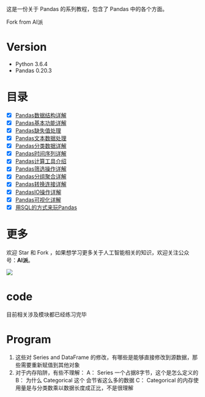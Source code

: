 这是一份关于 Pandas 的系列教程，包含了 Pandas 中的各个方面。

Fork from AI派

# Version

- Python 3.6.4
- Pandas 0.20.3

# 目录

- [x] [Pandas数据结构详解](notebook/01-Pandas数据结构详解.ipynb)
- [x] [Pandas基本功能详解](notebook/02-Pandas基本功能详解.ipynb)
- [x] [Pandas缺失值处理](notebook/03-Pandas缺失值处理.ipynb)
- [x] [Pandas文本数据处理](notebook/04-Pandas文本数据处理.ipynb)
- [x] [Pandas分类数据详解](notebook/05-Pandas分类数据详解.ipynb)
- [x] [Pandas时间序列详解](notebook/06-Pandas时间序列详解.ipynb)
- [x] [Pandas计算工具介绍](notebook/07-Pandas计算工具介绍.ipynb)
- [x] [Pandas筛选操作详解](notebook/08-Pandas筛选操作详解.ipynb)
- [x] [Pandas分组聚合详解](notebook/09-Pandas分组聚合详解.ipynb)
- [x] [Pandas转换连接详解](notebook/10-Pandas转换连接详解.ipynb)
- [x] [PandasIO操作详解](notebook/11-PandasIO操作详解.ipynb)
- [x] [Pandas可视化详解](notebook/12-Pandas可视化详解.ipynb)
- [x] [用SQL的方式来玩Pandas](notebook/13-用SQL的方式来玩Pandas.ipynb)

# 更多

欢迎 Star 和 Fork ，如果想学习更多关于人工智能相关的知识，欢迎关注公众号：**AI派**。

![](image/公众号—AI派.jpg)

# code
目前相关涉及模块都已经练习完毕

# Program
1. 这些对 Series and DataFrame 的修改，有哪些是能够直接修改到源数据，那些需要重新赋值到其他对象
2. 对于内存陷阱，有些不理解：
	A： Series 一个占据8字节，这个是怎么定义的
	B： 为什么 Categorical 这个 会节省这么多的数据
	C： Categorical 的内存使用量是与分类数乘以数据长度成正比，不是很理解